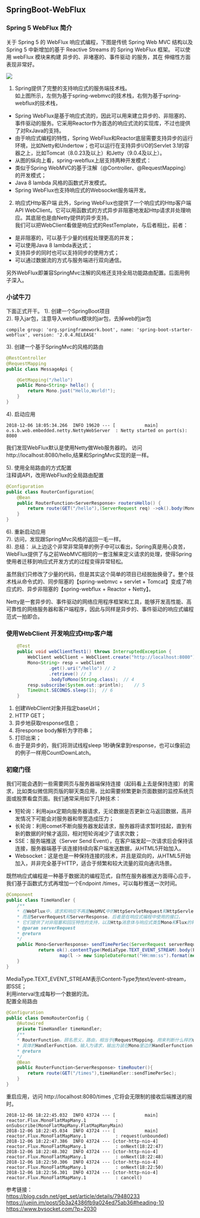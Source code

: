 ## SpringBoot-WebFlux

### Spring 5 WebFlux 简介
关于 Spring 5 的 WebFlux 响应式编程，下图是传统 Spring Web MVC 结构以及Spring 5 中新增加的基于 Reactive Streams 的 Spring WebFlux 框架。
可以使用 webFlux 模块来构建 异步的、非堵塞的、事件驱动 的服务，其在 伸缩性方面 表现非常好。

![](https://ws1.sinaimg.cn/large/006mOQRagy1fxx608yme9j30en07kmy1.jpg)  

1. Spring提供了完整的支持响应式的服务端技术栈。  
如上图所示，左侧为基于spring-webmvc的技术栈，右侧为基于spring-webflux的技术栈，  

- Spring WebFlux是基于响应式流的，因此可以用来建立异步的、非阻塞的、事件驱动的服务。它采用Reactor作为首选的响应式流的实现库，不过也提供了对RxJava的支持。
- 由于响应式编程的特性，Spring WebFlux和Reactor底层需要支持异步的运行环境，比如Netty和Undertow；也可以运行在支持异步I/O的Servlet 3.1的容器之上，比如Tomcat（8.0.23及以上）和Jetty（9.0.4及以上）。
- 从图的纵向上看，spring-webflux上层支持两种开发模式： 
- 类似于Spring WebMVC的基于注解（@Controller、@RequestMapping）的开发模式；
- Java 8 lambda 风格的函数式开发模式。
- Spring WebFlux也支持响应式的Websocket服务端开发。

2. 响应式Http客户端
此外，Spring WebFlux也提供了一个响应式的Http客户端API WebClient。它可以用函数式的方式异步非阻塞地发起Http请求并处理响应。其底层也是由Netty提供的异步支持。   
我们可以把WebClient看做是响应式的RestTemplate，与后者相比，前者：  

- 是非阻塞的，可以基于少量的线程处理更高的并发；
- 可以使用Java 8 lambda表达式；
- 支持异步的同时也可以支持同步的使用方式；
- 可以通过数据流的方式与服务端进行双向通信。

另外WebFlux即兼容SpringMvc注解的风格还支持全局功能路由配置。后面用例子深入。  
### 小试牛刀
下面正式开干。
1). 创建一个SpringBoot项目   
2). 导入jar包，注意导入webflux模块的jar包，去掉web的jar包  
```pom
compile group: 'org.springframework.boot', name: 'spring-boot-starter-webflux', version: '2.0.4.RELEASE'
```
3). 创建一个基于SpringMvc的风格的路由  
```java
@RestController
@RequestMapping
public class MessageApi {

    @GetMapping("/hello")
    public Mono<String> hello() {
        return Mono.just("Hello,World!");
    }
}
```
4). 启动应用   
```text
2018-12-06 18:05:34.266  INFO 19620 --- [           main] o.s.b.web.embedded.netty.NettyWebServer  : Netty started on port(s): 8080
```
我们发现WebFlux默认是使用Netty做Web服务器的。
访问http://localhost:8080/hello,结果和SpringMvc实现的是一样。

5). 使用全局路由的方式配置  
注释调API，改用WebFlux的全局路由配置  
```java
@Configuration
public class RouterConfiguration{
    @Bean
    public RouterFunction<ServerResponse> routersHello() {
        return route(GET("/hello"),(ServerRequest req) ->ok().body(Mono.just("Hello World"),String.class));
    }
}
```

6). 重新启动应用  
7). 访问，发现跟SpringMvc风格的返回一毛一样。  
8). 总结：
从上边这个非常非常简单的例子中可以看出，Spring真是用心良苦，WebFlux提供了与之前WebMVC相同的一套注解来定义请求的处理，使得Spring使用者迁移到响应式开发方式的过程变得异常轻松。  

虽然我们只修改了少量的代码，但是其实这个简单的项目已经脱胎换骨了。整个技术栈从命令式的、同步阻塞的【spring-webmvc + servlet + Tomcat】变成了响应式的、异步非阻塞的【spring-webflux + Reactor + Netty】。  

Netty是一套异步的、事件驱动的网络应用程序框架和工具，能够开发高性能、高可靠性的网络服务器和客户端程序，因此与同样是异步的、事件驱动的响应式编程范式一拍即合。  


### 使用WebClient 开发响应式Http客户端
```java
    @Test
    public void webClientTest1() throws InterruptedException {
        WebClient webClient = WebClient.create("http://localhost:8080");   // 1
        Mono<String> resp = webClient
                .get().uri("/hello") // 2
                .retrieve() // 3
                .bodyToMono(String.class);  // 4
        resp.subscribe(System.out::println);    // 5
        TimeUnit.SECONDS.sleep(1);  // 6
    }
```
1. 创建WebClient对象并指定baseUrl；
1. HTTP GET；
1. 异步地获取response信息；
1. 将response body解析为字符串；
1. 打印出来；
1. 由于是异步的，我们将测试线程sleep 1秒确保拿到response，也可以像前边的例子一样用CountDownLatch。

### 初窥门径
我们可能会遇到一些需要网页与服务器端保持连接（起码看上去是保持连接）的需求，比如类似微信网页版的聊天类应用，比如需要频繁更新页面数据的监控系统页面或股票看盘页面。我们通常采用如下几种技术：  

- 短轮询：利用ajax定期向服务器请求，无论数据是否更新立马返回数据，高并发情况下可能会对服务器和带宽造成压力；
- 长轮询：利用comet不断向服务器发起请求，服务器将请求暂时挂起，直到有新的数据的时候才返回，相对短轮询减少了请求次数；
- SSE：服务端推送（Server Send Event），在客户端发起一次请求后会保持该连接，服务器端基于该连接持续向客户端发送数据，从HTML5开始加入。
- Websocket：这是也是一种保持连接的技术，并且是双向的，从HTML5开始加入，并非完全基于HTTP，适合于频繁和较大流量的双向通讯场景。

既然响应式编程是一种基于数据流的编程范式，自然在服务器推送方面得心应手，我们基于函数式方式再增加一个Endpoint /times，可以每秒推送一次时间。
```java
@Component
public class TimeHandler {
    /**
    * 在WebFlux中，请求和响应不再是WebMVC中的HttpServletRequest和HttpServletResponse，
    * 而是ServerRequest和ServerResponse。后者是在响应式编程中使用的接口，
    * 它们提供了对非阻塞和回压特性的支持，以及Http消息体与响应式类型Mono和Flux的转换方法。
    * @param serverRequest
    * @return 
    */
    public Mono<ServerResponse> sendTimePerSec(ServerRequest serverRequest) {
            return ok().contentType(MediaType.TEXT_EVENT_STREAM).body(Flux.interval(Duration.ofSeconds(1)).
                    map(l -> new SimpleDateFormat("HH:mm:ss").format(new Date())), String.class);
    }
}
```
MediaType.TEXT_EVENT_STREAM表示Content-Type为text/event-stream，即SSE；  
利用interval生成每秒一个数据的流。  
配置全局路由   
```java
@Configuration
public class DemoRouterConfig {
    @Autowired
    private TimeHandler timeHandler;
    /**
    * RouterFunction，顾名思义，路由，相当于@RequestMapping，用来判断什么样的url映射到那个
    * 具体的HandlerFunction，输入为请求，输出为装在Mono里边的Handlerfunction：
    * @return 
    */
    @Bean
    public RouterFunction<ServerResponse> timeRouter(){
        return route(GET("/times"),timeHandler::sendTimePerSec);
    }
}
```
重启应用，访问 http://localhost:8080/times ,它将会无限制的接收后端推送的报时。  
```text
2018-12-06 18:22:45.032  INFO 43724 --- [           main] reactor.Flux.MonoFlatMapMany.1           : onSubscribe(MonoFlatMapMany.FlatMapManyMain)
2018-12-06 18:22:45.034  INFO 43724 --- [           main] reactor.Flux.MonoFlatMapMany.1           : request(unbounded)
2018-12-06 18:22:47.386  INFO 43724 --- [ctor-http-nio-4] reactor.Flux.MonoFlatMapMany.1           : onNext(18:22:47)
2018-12-06 18:22:48.302  INFO 43724 --- [ctor-http-nio-4] reactor.Flux.MonoFlatMapMany.1           : onNext(18:22:48)
2018-12-06 18:22:50.306  INFO 43724 --- [ctor-http-nio-4] reactor.Flux.MonoFlatMapMany.1           : onNext(18:22:50)
2018-12-06 18:22:56.301  INFO 43724 --- [ctor-http-nio-4] reactor.Flux.MonoFlatMapMany.1           : cancel()
```

参考链接：  
https://blog.csdn.net/get_set/article/details/79480233
https://juejin.im/post/5b3a24386fb9a024ed75ab36#heading-10  
https://www.bysocket.com/?p=2030
